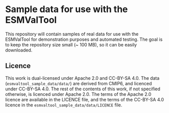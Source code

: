 Sample data for use with the ESMValTool
=======================================

This repository will contain samples of real data for use with the ESMValTool for demonstration purposes and automated testing.
The goal is to keep the repository size small (~ 100 MB), so it can be easily downloaded.

Licence
-------

This work is dual-licensed under Apache 2.0 and CC-BY-SA 4.0.
The data (`esmvaltool_sample_data/data/`) are derived from CMIP6,
and licenced under CC-BY-SA 4.0. The rest of the contents of this work, if
not specified otherwise, is licenced under Apache 2.0. The terms of the
Apache 2.0 licence are available in the LICENCE file, and the terms of the
CC-BY-SA 4.0 licence in the `esmvaltool_sample_data/data/LICENCE` file.
